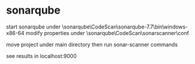 # sonarqube

start sonarqube under \sonarqube\CodeScan\sonarqube-7.7\bin\windows-x86-64
modify properties under \sonarqube\CodeScan\sonarscanner\conf

move project under main directory then run sonar-scanner commands

see results in localhost:9000
